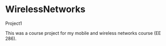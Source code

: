 # WirelessNetworks
Project1

This was a course project for my mobile and wireless networks course (EE 286). 
